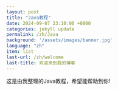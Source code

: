 ```yaml
---
layout: post
title: "Java教程"
date: 2024-09-07 23:10:00 +0800
categories: jekyll update
permalink: /zh/Java
background: '/assets/images/banner.jpg'
language: "zh"
item: list
last-url: /zh/welcome
last-title: 欢迎来到我的博客
---
```


这是由我整理的Java教程，希望能帮助到你!